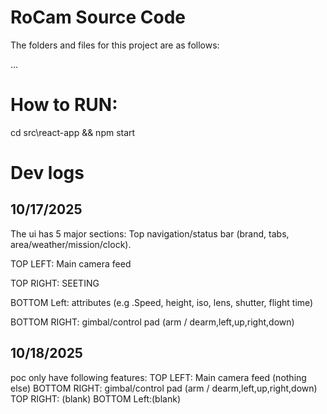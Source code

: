 # RoCam Source Code

The folders and files for this project are as follows:

...
# How to RUN:
cd src\react-app && npm start



# Dev logs
## 10/17/2025
The ui has 5 major sections: 
Top navigation/status bar (brand, tabs, area/weather/mission/clock).

TOP LEFT: Main camera feed

TOP RIGHT: SEETING

BOTTOM Left: attributes (e.g .Speed, height, iso, lens, shutter, flight time)

BOTTOM RIGHT: gimbal/control pad (arm / dearm,left,up,right,down)

## 10/18/2025
poc only have following features:
TOP LEFT: Main camera feed (nothing else)
BOTTOM RIGHT: gimbal/control pad (arm / dearm,left,up,right,down)
TOP RIGHT: (blank)
BOTTOM Left:(blank)
